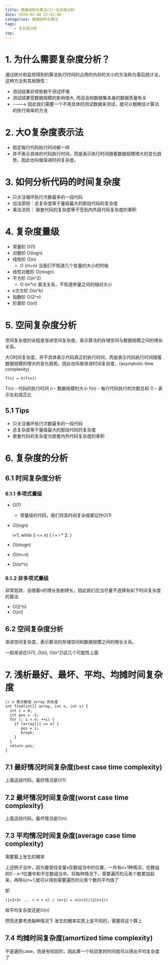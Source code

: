 ```yaml
---
title: 数据结构与算法(2)-复杂度分析
date: 2020-02-08 22:41:40
categories: 数据结构与算法
tags:
    - 复杂度分析
top:
---
```

# 1. 为什么需要复杂度分析？ 

通过统计和监控得到的算法执行时间的占用的内存的大小的方法称为事后统计法，这种方法有其局限性：
+ 测试结果非常依赖于测试环境
+ 测试结果受数据规模的影响很大, 而且会和数据集本身的数据质量有关
+ ----> 因此我们需要一个不用具体的测试数据来测试，就可以粗略估计算法的执行效率的方法


# 2. 大O复杂度表示法

+ 假定每行代码执行时间都一样
+ 并不表示具体的代码执行时间，而是表示执行时间随着数据规模增大的变化趋势，因此也叫做渐进时间复杂度。

# 3. 如何分析代码的时间复杂度

+ 只关注循环执行次数最多的一段代码
+ 加法原则：总复杂度等于量级最大的那段代码的复杂度
+ 乘法法则： 嵌套代码的复杂度等于签到内外层代码复杂度的乘积

# 4. 复杂度量级

+ 常量阶 O(1)
+ 对数阶 O(logn)
+ 线性阶 O(n)
    + O (m+n) 当我们不知道几个变量的大小的时候 
+ 线性对数阶 O(nlogn)
+ 平方阶 O(n^2)
    + O (m*n) 乘法关系，不知道参量之间的相对大小 
+ k次方阶 O(n^k)
+ 指数阶 O(2^n)
+ 阶乘阶 O(n!)

# 5. 空间复杂度分析

空间复杂度的全程是渐进空间复杂度，表示算法的存储空间与数据规模之间的增长关系。

大O时间复杂度，并不具体表示代码真正的执行时间，而是表示代码执行时间随着数据规模的增大的变化趋势。因此也叫做渐进时间复杂度，(asymptotic time complexity)


    T(n) = O(f(n))
    
T(n) - 代码的执行时间
n - 数据规模的大小
f(n) - 每行代码执行的次数总和 
O - 表示左右成正比


## 5.1 Tips

+ 只关注循环执行次数最多的一段代码
+ 总复杂度等于量级最大的那段代码的复杂度
+ 嵌套代码的复杂度为嵌套内外代码复杂度的乘积

# 6. 复杂度的分析
## 6.1 时间复杂度分析
### 6.1.1 多项式量级

+ O(1) 
    + 常量级的代码，我们将其时间复杂度都记作O(1)
+ O(logn)


     i=1;
     while (i <= n)  {
       i = i * 2;
     }

+ O(nlogn)
+ O(m+n)
+ O(m*n)


### 6.1.2 非多项式量级
非常低效，会随着n的增长急剧增长，因此我们应当尽量不选择有如下时间复杂度的算法
+ O(2^n) 
+ O(n!)

## 6.2 空间复杂度分析

渐进空间复杂度，表示算法的存储空间和数据规模之间的增长关系。

一般来说在O(1), O(n), O(n^2)这几个可能性上面

# 7. 浅析最好、最坏、平均、均摊时间复杂度

    // n 表示数组 array 的长度
    int find(int[] array, int n, int x) {
      int i = 0;
      int pos = -1;
      for (; i < n; ++i) {
        if (array[i] == x) {
           pos = i;
           break;
        }
      }
      return pos;
    }



## 7.1 最好情况时间复杂度(best case time complexity)

上面这段代码，最好情况是O(1)

## 7.2 最坏情况时间复杂度(worst case time complexity)

上面这段代码，最坏情况是O(n)

## 7.3 平均情况时间复杂度(average case time complexity)

需要算上发生的概率

上述例子当中，因为要查找变量x在数组当中的位置，一共有n+1种情况，在数组的0 - n-1位置中和不在数组当中。将每种情况下，需要遍历的元素个数累加起来，再除以n+1,就可以得到需要遍历的元素个数的平均值了 

即

    (1+2+3+ ... + n + n) / (n+1) = n(n+3)/(2(n+1))

故平均复杂度还是O(n)

然而还要考虑每种情况下 发生的概率实质上是不同的，需要将这个算上

## 7.4 均摊时间复杂度(amortized time complexity)

不是遍历case，而是有轮回的，因此算一个轮回里的时间就可以得出平均复杂度了